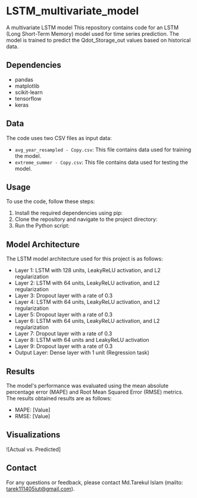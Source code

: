 # LSTM_multivariate_model
A multivariate LSTM model
This repository contains code for an LSTM (Long Short-Term Memory) model used for time series prediction. The model is trained to predict the Qdot_Storage_out values based on historical data.

## Dependencies

- pandas
- matplotlib
- scikit-learn
- tensorflow
- keras

## Data

The code uses two CSV files as input data:
- `avg_year_resampled - Copy.csv`: This file contains data used for training the model.
- `extreme_summer - Copy.csv`: This file contains data used for testing the model.

## Usage

To use the code, follow these steps:

1. Install the required dependencies using pip:
2. Clone the repository and navigate to the project directory:
3. Run the Python script:

## Model Architecture

The LSTM model architecture used for this project is as follows:

- Layer 1: LSTM with 128 units, LeakyReLU activation, and L2 regularization
- Layer 2: LSTM with 64 units, LeakyReLU activation, and L2 regularization
- Layer 3: Dropout layer with a rate of 0.3
- Layer 4: LSTM with 64 units, LeakyReLU activation, and L2 regularization
- Layer 5: Dropout layer with a rate of 0.3
- Layer 6: LSTM with 64 units, LeakyReLU activation, and L2 regularization
- Layer 7: Dropout layer with a rate of 0.3
- Layer 8: LSTM with 64 units and LeakyReLU activation
- Layer 9: Dropout layer with a rate of 0.3
- Output Layer: Dense layer with 1 unit (Regression task)

## Results

The model's performance was evaluated using the mean absolute percentage error (MAPE) and Root Mean Squared Error (RMSE) metrics. The results obtained results are as follows:

- MAPE: [Value]
- RMSE: [Value]

## Visualizations

![Actual vs. Predicted]

## Contact

For any questions or feedback, please contact Md.Tarekul Islam (mailto: tarek111405iut@gmail.com).

